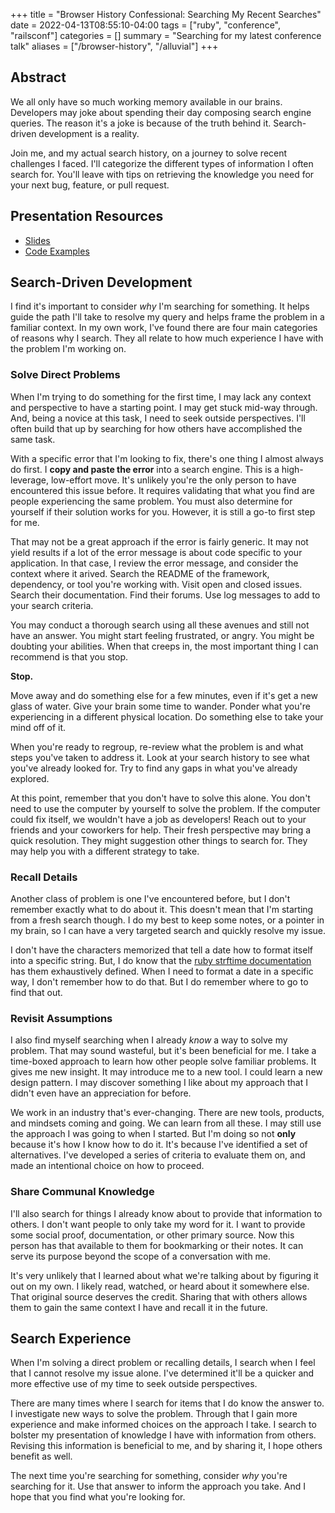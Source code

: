 +++
title = "Browser History Confessional: Searching My Recent Searches"
date = 2022-04-13T08:55:10-04:00
tags = ["ruby", "conference", "railsconf"]
categories = []
summary = "Searching for my latest conference talk"
aliases = ["/browser-history", "/alluvial"]
+++

## Abstract

We all only have so much working memory available in our brains. Developers may joke about spending their day composing search engine queries. The reason it's a joke is because of the truth behind it. Search-driven development is a reality.

Join me, and my actual search history, on a journey to solve recent challenges I faced. I'll categorize the different types of information I often search for. You'll leave with tips on retrieving the knowledge you need for your next bug, feature, or pull request.

## Presentation Resources

* [Slides](https://speakerdeck.com/kevinmurphy/browser-history-confessional-searching-my-recent-searches)
* [Code Examples](https://github.com/kevin-j-m/browser-history)

## Search-Driven Development

I find it's important to consider *why* I'm searching for something. It helps guide the path I'll take to resolve my query and helps frame the problem in a familiar context. In my own work, I've found there are four main categories of reasons why I search. They all relate to how much experience I have with the problem I'm working on.

### Solve Direct Problems

When I'm trying to do something for the first time, I may lack any context and perspective to have a starting point. I may get stuck mid-way through. And, being a novice at this task, I need to seek outside perspectives. I'll often build that up by searching for how others have accomplished the same task.

With a specific error that I'm looking to fix, there's one thing I almost always do first. I __copy and paste the error__ into a search engine. This is a high-leverage, low-effort move. It's unlikely you're the only person to have encountered this issue before. It requires validating that what you find are people experiencing the same problem. You must also determine for yourself if their solution works for you. However, it is still a go-to first step for me.

That may not be a great approach if the error is fairly generic. It may not yield results if a lot of the error message is about code specific to your application. In that case, I review the error message, and consider the context where it arived. Search the README of the framework, dependency, or tool you're working with. Visit open and closed issues. Search their documentation. Find their forums. Use log messages to add to your search criteria.

You may conduct a thorough search using all these avenues and still not have an answer. You might start feeling frustrated, or angry. You might be doubting your abilities. When that creeps in, the most important thing I can recommend is that you stop.

__Stop.__

Move away and do something else for a few minutes, even if it's get a new glass of water. Give your brain some time to wander. Ponder what you're experiencing in a different physical location. Do something else to take your mind off of it.

When you're ready to regroup, re-review what the problem is and what steps you've taken to address it. Look at your search history to see what you've already looked for. Try to find any gaps in what you've already explored.

At this point, remember that you don't have to solve this alone. You don't need to use the computer by yourself to solve the problem. If the computer could fix itself, we wouldn't have a job as developers! Reach out to your friends and your coworkers for help. Their fresh perspective may bring a quick resolution. They might suggestion other things to search for. They may help you with a different strategy to take.

### Recall Details

Another class of problem is one I've encountered before, but I don't remember exactly what to do about it. This doesn't mean that I'm starting from a fresh search though. I do my best to keep some notes, or a pointer in my brain, so I can have a very targeted search and quickly resolve my issue.

I don't have the characters memorized that tell a date how to format itself into a specific string. But, I do know that the [ruby strftime documentation](https://ruby-doc.org/stdlib-3.1.0/libdoc/date/rdoc/DateTime.html#method-i-strftime) has them exhaustively defined. When I need to format a date in a specific way, I don't remember how to do that. But I do remember where to go to find that out.

### Revisit Assumptions

I also find myself searching when I already *know* a way to solve my problem. That may sound wasteful, but it's been beneficial for me. I take a time-boxed approach to learn how other people solve familiar problems. It gives me new insight. It may introduce me to a new tool. I could learn a new design pattern. I may discover something I like about my approach that I didn't even have an appreciation for before.

We work in an industry that's ever-changing. There are new tools, products, and mindsets coming and going. We can learn from all these. I may still use the approach I was going to when I started. But I'm doing so not __only__ because it's how I know how to do it. It's because I've identified a set of alternatives. I've developed a series of criteria to evaluate them on, and made an intentional choice on how to proceed.

### Share Communal Knowledge

I'll also search for things I already know about to provide that information to others. I don't want people to only take my word for it. I want to provide some social proof, documentation, or other primary source. Now this person has that available to them for bookmarking or their notes. It can serve its purpose beyond the scope of a conversation with me.

It's very unlikely that I learned about what we're talking about by figuring it out on my own. I likely read, watched, or heard about it somewhere else. That original source deserves the credit. Sharing that with others allows them to gain the same context I have and recall it in the future.

## Search Experience

When I'm solving a direct problem or recalling details, I search when I feel that I cannot resolve my issue alone. I've determined it'll be a quicker and more effective use of my time to seek outside perspectives.

There are many times where I search for items that I do know the answer to. I investigate new ways to solve the problem. Through that I gain more experience and make informed choices on the approach I take. I search to bolster my presentation of knowledge I have with information from others. Revising this information is beneficial to me, and by sharing it, I hope others benefit as well.

The next time you're searching for something, consider *why* you're searching for it. Use that answer to inform the approach you take. And I hope that you find what you're looking for.
